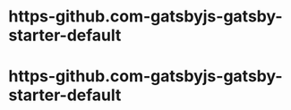 # https-github.com-gatsbyjs-gatsby-starter-default
# https-github.com-gatsbyjs-gatsby-starter-default
